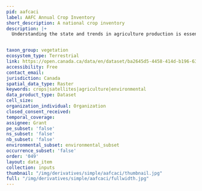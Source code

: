 ```yaml
---
pid: aafcaci
label: AAFC Annual Crop Inventory
short_description: A national crop inventory
description: |+
  Understanding the state and trends in agriculture production is essential to combat both short-term and long-term threats to stable and reliable access to food for all, and to ensure a profitable agricultural sector. Starting in 2009, the Earth Observation Team of the Science and Technology Branch (STB) at Agriculture and Agri-Food Canada (AAFC) began the process of generating annual crop type digital maps. Focusing on the Prairie Provinces in 2009 and 2010, a Decision Tree (DT) based methodology was applied using optical (Landsat-5, AWiFS, DMC) and radar (Radarsat-2) based satellite images. Beginning with the 2011 growing season, this activity has been extended to other provinces in support of a national crop inventory. To date this approach can consistently deliver a crop inventory that meets the overall target accuracy of at least 85% at a final spatial resolution of 30m (56m in 2009 and 2010).


taxon_group: vegetation
ecosystem_type: Terrestrial
link: https://open.canada.ca/data/en/dataset/ba2645d5-4458-414d-b196-6303ac06c1c9
accessibility: Free
contact_email: 
jurisdiction: Canada
spatial_data_type: Raster
keywords: crops|satellites|agriculture|environmental
data_product_type: Dataset
cell_size: 
organization_individual: Organization
closed_consent_received: 
temporal_coverage: 
assignee: Grant
pe_subset: 'false'
ns_subset: 'false'
nb_subset: 'false'
environmental_subset: environmental_subset
occurrence_subset: 'false'
order: '049'
layout: data_item
collection: inputs
thumbnail: "/img/derivatives/simple/aafcaci/thumbnail.jpg"
full: "/img/derivatives/simple/aafcaci/fullwidth.jpg"
---
```

